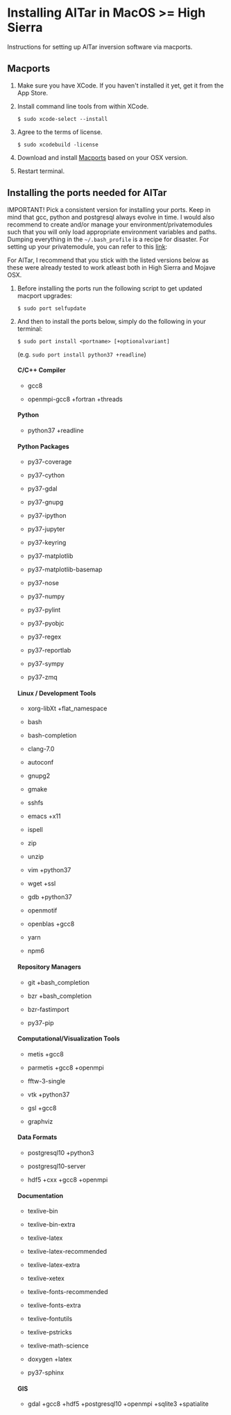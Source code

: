 # Installing AlTar in MacOS >= High Sierra
Instructions for setting up AlTar inversion software via macports.

## Macports
1. Make sure you have XCode. If you haven't installed it yet, get it from the App Store.
2. Install command line tools from within XCode.

    `$ sudo xcode-select --install`

3. Agree to the terms of license.

    `$ sudo xcodebuild -license`
    
4. Download and install [Macports](https://www.macports.org/install.php) based on your OSX version.

5. Restart terminal.    

## Installing the ports needed for AlTar
IMPORTANT! Pick a consistent version for installing your ports. Keep in mind that gcc, python and postgresql always evolve in time. I would also recommend to create and/or manage your environment/privatemodules such that you will only load appropriate environment variables and paths. Dumping everything in the `~/.bash_profile` is a recipe for disaster. For setting up your privatemodule, you can refer to this [link](https://github.com/piyushrpt/elCapitanSetup/blob/master/modules.md): 

For AlTar, I recommend that you stick with the listed versions below as these were already tested to work atleast both in High Sierra and Mojave OSX.

1. Before installing the ports run the following script to get updated macport upgrades:

    `$ sudo port selfupdate`

2. And then to install the ports below, simply do the following in your terminal:

    `$ sudo port install <portname> [+optionalvariant]` 
    
    (e.g. `sudo port install python37 +readline`)
    
    
    #### C/C++ Compiler
  
   * gcc8
   
   * openmpi-gcc8 +fortran +threads
   
    #### Python 

   * python37 +readline
   
    #### Python Packages
    
    * py37-coverage
    
    * py37-cython
    
    * py37-gdal
    
    * py37-gnupg
    
    * py37-ipython
    
    * py37-jupyter
    
    * py37-keyring
    
    * py37-matplotlib
    
    * py37-matplotlib-basemap
    
    * py37-nose
    
    * py37-numpy
    
    * py37-pylint
    
    * py37-pyobjc
   
    * py37-regex
    
    * py37-reportlab

    * py37-sympy

    * py37-zmq

    #### Linux / Development Tools
    
    * xorg-libXt +flat_namespace
    
    * bash
    
    * bash-completion
    
    * clang-7.0
    
    * autoconf
    
    * gnupg2
    
    * gmake
    
    * sshfs

    * emacs +x11

    * ispell
    
    * zip
    
    * unzip

    * vim +python37
    
    * wget +ssl
    
    * gdb +python37
    
    * openmotif
    
    * openblas +gcc8
    
    * yarn
    
    * npm6
    
    #### Repository Managers
    
    * git +bash_completion
    
    * bzr +bash_completion

    * bzr-fastimport
    
    * py37-pip
    
    #### Computational/Visualization Tools
    
    * metis +gcc8
    
    * parmetis +gcc8 +openmpi
    
    * fftw-3-single

    * vtk +python37
    
    * gsl +gcc8
    
    * graphviz
    
    #### Data Formats
    
    * postgresql10 +python3
    
    * postgresql10-server
    
    * hdf5 +cxx +gcc8 +openmpi
    
    #### Documentation
    
    * texlive-bin

    * texlive-bin-extra
    
    * texlive-latex
    
    * texlive-latex-recommended
    
    * texlive-latex-extra
    
    * texlive-xetex
    
    * texlive-fonts-recommended
    
    * texlive-fonts-extra
    
    * texlive-fontutils
    
    * texlive-pstricks
    
    * texlive-math-science
    
    * doxygen +latex
    
    * py37-sphinx
    
    #### GIS
    
    * gdal +gcc8 +hdf5 +postgresql10 +openmpi +sqlite3 +spatialite
